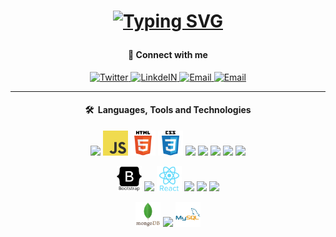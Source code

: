 

<h1 align="center"> 
  
[![Typing SVG](https://readme-typing-svg.herokuapp.com?font=Josefin+Sans&weight=500&size=35&duration=3500&color=A12B13&center=true&vCenter=true&multiline=true&width=600&height=200&lines=Hi+There!+;I'm+Aziza+%2C+Software+Developer++%F0%9F%91%A9%F0%9F%8F%BB%E2%80%8D%F0%9F%92%BB;Welcome+to+my+Github+profile!+)](https://git.io/typing-svg)
  
</h1>

<h4 align="center"> 🔗 Connect with me </h4>
  
<p align="center">
  
<a href="https://twitter.com/ai24_c" target="blank">
  <img alt="Twitter" width="50px" src="https://user-images.githubusercontent.com/105348844/209301781-8e59e506-a594-4457-a3d5-2939f9627b4a.png"/>
</a>
<a href="https://linkedin.com/in/a-shahrani" target="blank">
  <img alt="LinkdeIN" width="50px" src="https://user-images.githubusercontent.com/105348844/209301604-6817d935-fc76-4d58-a6f7-b8c802712f9f.png" />
</a>
<a href="mailto:alshahraani.a@gmail.com" target="blank">
  <img alt="Email" width="50px" src="https://user-images.githubusercontent.com/105348844/209302152-d34a7114-a15a-466e-92d3-84a8a9b9fdcb.png" />
</a>

<a href="https://codepen.io/ai24" target="blank">
  <img alt="Email" width="50px" src="https://user-images.githubusercontent.com/105348844/209423176-d3c3f5f6-ceea-426a-bbe0-e558e95a86f8.png" />
</a>
  

</p>
<hr/>
 <h4 align="center">🛠️&nbsp;&nbsp;Languages,&nbsp;Tools&nbsp;and&nbsp;Technologies</h4>


<p align="center">
 <code><img height="40" src="https://cdn.jsdelivr.net/gh/devicons/devicon/icons/vscode/vscode-original.svg"/></code>
<code><img height="40" src="https://raw.githubusercontent.com/github/explore/80688e429a7d4ef2fca1e82350fe8e3517d3494d/topics/javascript/javascript.png"></code>
<code><img height="40" src="https://raw.githubusercontent.com/devicons/devicon/master/icons/html5/html5-original-wordmark.svg"/></code>
<code><img height="40" src="https://raw.githubusercontent.com/devicons/devicon/master/icons/css3/css3-original-wordmark.svg"/></code>
<code><img height="40" src="https://cdn.jsdelivr.net/gh/devicons/devicon/icons/python/python-original-wordmark.svg"/></code>
<code><img height="40" src="https://cdn.jsdelivr.net/gh/devicons/devicon/icons/express/express-original.svg"/></code>
<code><img height="40" src="https://cdn.jsdelivr.net/gh/devicons/devicon/icons/nodejs/nodejs-plain.svg"/></code>
<code><img height="40" src="https://cdn.jsdelivr.net/gh/devicons/devicon/icons/php/php-original.svg"/></code>
<code><img height="40" src="https://cdn.jsdelivr.net/gh/devicons/devicon/icons/java/java-original-wordmark.svg"/></code>
</p>
<p align="center">
<code><img height="40" src="https://raw.githubusercontent.com/devicons/devicon/master/icons/bootstrap/bootstrap-plain-wordmark.svg"/></code>
<code><img height="40" src="https://cdn.jsdelivr.net/gh/devicons/devicon/icons/flask/flask-original-wordmark.svg"/></code>
<code><img height="40" src="https://raw.githubusercontent.com/devicons/devicon/master/icons/react/react-original-wordmark.svg"/></code>
<code><img height="40" src="https://cdn.jsdelivr.net/gh/devicons/devicon/icons/spring/spring-original.svg"/></code>
<code><img height="40" src="https://cdn.worldvectorlogo.com/logos/django.svg"/></code>
<code><img height="40" src="https://www.vectorlogo.zone/logos/git-scm/git-scm-icon.svg"/></code>
</p>
<p align="center">
<code><img height="40" src="https://raw.githubusercontent.com/devicons/devicon/master/icons/mongodb/mongodb-original-wordmark.svg"/></code>
<code><img height="40" src="https://www.vectorlogo.zone/logos/getpostman/getpostman-icon.svg"/></code>
<code><img height="40" src="https://raw.githubusercontent.com/devicons/devicon/master/icons/mysql/mysql-original-wordmark.svg"/></code>
</p>
<br>
